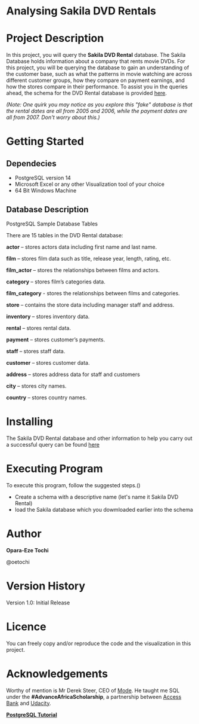 # **Analysing Sakila DVD Rentals**
# Project Description

In this project, you will query the **Sakila DVD Rental** database. The Sakila Database holds information about a company that rents movie DVDs. For this project, you will be querying the database to gain an understanding of the customer base, such as what the patterns in movie watching are across different customer groups, how they compare on payment earnings, and how the stores compare in their performance. To assist you in the queries ahead, the schema for the DVD Rental database is provided [here](https://www.postgresqltutorial.com/wp-content/uploads/2018/03/printable-postgresql-sample-database-diagram.pdf).


*(Note: One quirk you may notice as you explore this "fake" database is that the rental dates are all from 2005 and 2006, while the payment dates are all from 2007. Don't worry about this.)*

# Getting Started

## Dependecies
- PostgreSQL version 14
- Microsoft Excel or any other Visualization tool of your choice
- 64 Bit Windows Machine

## Database Description
PostgreSQL Sample Database Tables

There are 15 tables in the DVD Rental database:

**actor** – stores actors data including first name and last name.

**film** – stores film data such as title, release year, length, rating, etc.

**film_actor** – stores the relationships between films and actors.

**category** – stores film’s categories data.

**film_category** - stores the relationships between films and categories.

**store** – contains the store data including manager staff and address.

**inventory** – stores inventory data.

**rental** – stores rental data.

**payment** – stores customer’s payments.

**staff** – stores staff data.

**customer** – stores customer data.

**address** – stores address data for staff and customers

**city** – stores city names.

**country** – stores country names.

# Installing
The Sakila DVD Rental database and other information to help you carry out a successful query can be found [here](http://www.postgresqltutorial.com/postgresql-sample-database/)
# Executing Program
To execute this program, follow the suggested steps.()
- Create a schema with a descriptive name (let's name it Sakila DVD Rental)
- load the Sakila database which you dowmloaded earlier into the schema
# Author
**Opara-Eze Tochi**

@oetochi
# Version History
Version 1.0: Initial Release 
# Licence 
You can freely copy and/or reproduce the code and the visualization in this project.
# Acknowledgements
Worthy of mention is Mr Derek Steer, CEO of [Mode](www.mode.com). He taught me SQL under the **#AdvanceAfricaScholarship**, a partnership between [Access Bank](https://www.accessbankplc.com/) and [Udacity](https://www.udacity.com/).

[**PostgreSQL Tutorial**](https://www.postgresqltutorial.com/postgresql-sample-database/)

